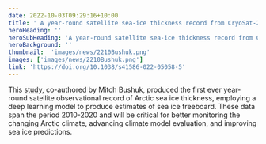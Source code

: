 ```yaml
---
date: 2022-10-03T09:29:16+10:00
title: ' A year-round satellite sea-ice thickness record from CryoSat-2'
heroHeading: ''
heroSubHeading: 'A year-round satellite sea-ice thickness record from CryoSat-2'
heroBackground: ''
thumbnail:  'images/news/2210Bushuk.png'
images: ['images/news/2210Bushuk.png']
link: 'https://doi.org/10.1038/s41586-022-05058-5'
---
```


This [study](https://doi.org/10.1038/s41586-022-05058-5), co-authored by Mitch Bushuk, produced the first ever year-round satellite observational record of Arctic sea ice thickness, employing a deep learning model to produce estimates of sea ice freeboard. These data span the period 2010-2020 and will be critical for better monitoring the changing Arctic climate, advancing climate model evaluation, and improving sea ice predictions.
